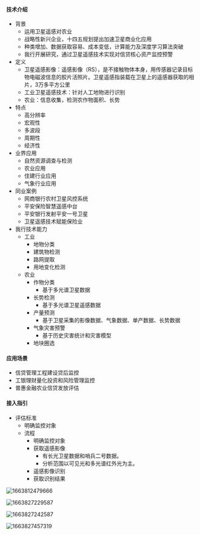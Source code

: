 #### 技术介绍

- 背景
  - 运用卫星遥感对农业
  - 战略性新兴企业，十四五规划提出加速卫星商业化应用
  - 种类增加、数据获取容易、成本变低，计算能力及深度学习算法突破
  - 我行开展研究，通过卫星遥感技术实现对信贷核心资产监控预警
- 定义
  - 卫星遥感影像：遥感影像（RS），是不接触物体本身，用传感器记录目标物电磁波信息的胶片活照片。卫星遥感指装载在卫星上的遥感器获取的相片，3万多平方公里
  - 工业卫星遥感技术：针对人工地物进行识别
  - 农业：信息收集，检测农作物面积、长势
- 特点
  - 高分辨率
  - 宏观性
  - 多波段
  - 周期性
  - 经济性
- 业界应用
  - 自然资源调查与检测
  - 农业应用
  - 住建行业应用
  - 气象行业应用
- 同业案例
  - 网商银行农村卫星风控系统
  - 平安保险智慧遥感中台
  - 平安银行发射平安一号卫星
  - 卫星遥感技术赋能保险业
- 我行技术能力
  - 工业
    - 地物分类
    - 建筑物检测
    - 路网提取
    - 用地变化检测
  - 农业
    - 作物分类
      - 基于多光谱卫星数据
    - 长势检测
      - 基于多光谱卫星遥感数据
    - 产量预测
      - 基于卫星采集的影像数据、气象数据、单产数据、长势数据
    - 气象灾害预警
      - 基于历史灾害统计和灾害模型
    - 地块圈选



#### 应用场景

- 信贷管理工程建设贷后监控
- 工银理财量化投资和风险管理监控
- 普惠金融农业信贷发放评估





#### 接入指引

- 评估标准
  - 明确监控对象
  - 流程
    - 明确监控对象
    - 获取遥感影像
      - 有长光卫星数据和哨兵二号数据。
      - 分析范围以可见光和多光谱红外光为主。
    - 遥感影像识别
    - 获取识别结果











![1663812479666](C:\Users\gykj-suny01\AppData\Roaming\Typora\typora-user-images\1663812479666.png)

![1663827229587](C:\Users\gykj-suny01\AppData\Roaming\Typora\typora-user-images\1663827229587.png)

![1663827242587](C:\Users\gykj-suny01\AppData\Roaming\Typora\typora-user-images\1663827242587.png)





![1663827457319](C:\Users\gykj-suny01\AppData\Roaming\Typora\typora-user-images\1663827457319.png)
